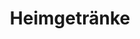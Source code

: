 ---
title: "Heimgetränke"
url: /berlin/heimgetraenke-alte-schoenhauser-strasse/
shop: Lebensmittel
---